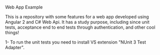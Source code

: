Web App Example

This is a repository with some features for a web app developed using Angular 2 and C# Web Api. It has a study purpose, including since unit tests, acceptance end to end tests through authentication, and other cool things!

1- To run the unit tests you need to install VS extension "NUnit 3 Test Adapter".